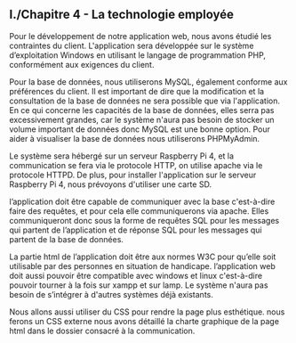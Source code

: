 ## I./Chapitre 4 - La technologie employée

Pour le développement de notre application web, nous avons étudié les contraintes du client. L'application sera développée sur le système d’exploitation Windows en utilisant le langage de programmation PHP, conformément aux exigences du client.

Pour la base de données, nous utiliserons MySQL, également conforme aux préférences du client. Il est important de dire que la modification et la consultation de la base de données ne sera possible que via l'application. En ce qui concerne les capacités de la base de données, elles serra pas excessivement grandes, car le système n'aura pas besoin de stocker un volume important de données donc MySQL est une bonne option. Pour aider à visualiser la base de données nous utiliserons PHPMyAdmin.

Le système sera hébergé sur un serveur Raspberry Pi 4, et la communication se fera via le protocole HTTP, on utilise apache via le protocole HTTPD. De plus, pour installer l'application sur le serveur Raspberry Pi 4, nous prévoyons d'utiliser une carte SD.

l’application doit être capable de communiquer avec la base c'est-à-dire faire des requêtes, et pour cela elle communiquerons via apache. Elles communiqueront donc sous la forme de requêtes SQL pour les messages qui partent de l’application et de réponse SQL pour les messages qui partent de la base de données.

La partie html de l’application doit être aux normes W3C pour qu’elle soit utilisable par des personnes en situation de handicape. l’application web doit aussi pouvoir être compatible avec windows et linux c'est-à-dire pouvoir tourner à la fois sur xampp et sur lamp. Le système n'aura pas besoin de s’intégrer à d'autres systèmes déjà existants.

Nous allons aussi utiliser du CSS pour rendre la page plus esthétique. nous ferons un CSS externe nous avons détaillé la charte graphique de la page html dans le dossier consacré à la communication.
